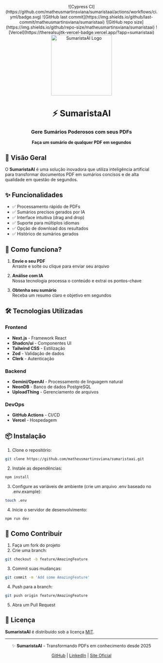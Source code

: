<div align="center">
  ![Cypress CI](https://github.com/matheusmartinsviana/sumaristaai/actions/workflows/ci.yml/badge.svg)
  ![GitHub last commit](https://img.shields.io/github/last-commit/matheusmartinsviana/sumaristaai)
  ![GitHub repo size](https://img.shields.io/github/repo-size/matheusmartinsviana/sumaristaai)
  ![Vercel](https://therealsujitk-vercel-badge.vercel.app/?app=sumaristaai)
  <img src="https://sumaristaai.vercel.app/SumaristaAI-logo.webp" alt="SumaristaAI Logo" width="200" height="200" />
  <h1>⚡ SumaristaAI</h1>
  <h3>Gere Sumários Poderosos com seus PDFs</h3>
  <p><strong>Faça um sumário de qualquer PDF em segundos</strong></p>
</div>

## 📌 Visão Geral

O **SumaristaAI** é uma solução inovadora que utiliza inteligência artificial para transformar documentos PDF em sumários concisos e de alta qualidade em questão de segundos.

## ✨ Funcionalidades

- ✅ Processamento rápido de PDFs
- ✅ Sumários precisos gerados por IA
- ✅ Interface intuitiva (drag and drop)
- ✅ Suporte para múltiplos idiomas
- ✅ Opção de download dos resultados
- ✅ Histórico de sumários gerados

## 🚀 Como funciona?

1. **Envie o seu PDF**  
   Arraste e solte ou clique para enviar seu arquivo

2. **Análise com IA**  
   Nossa tecnologia processa o conteúdo e extrai os pontos-chave

3. **Obtenha seu sumário**  
   Receba um resumo claro e objetivo em segundos

## 🛠️ Tecnologias Utilizadas

### Frontend
- **Next.js** - Framework React
- **Shadcn/ui** - Componentes UI
- **Tailwind CSS** - Estilização
- **Zod** - Validação de dados
- **Clerk** - Autenticação

### Backend
- **Gemini/OpenAI** - Processamento de linguagem natural
- **NeonDB** - Banco de dados PostgreSQL
- **UploadThing** - Gerenciamento de arquivos

### DevOps
- **GitHub Actions** - CI/CD
- **Vercel** - Hospedagem

## 📦 Instalação

1. Clone o repositório:
```bash
git clone https://github.com/matheusmartinsviana/sumaristaai.git
```
2. Instale as dependências:
```bash
npm install
```
3. Configure as variáveis de ambiente (crie um arquivo .env baseado no .env.example):
```bash
touch .env
```
4. Inicie o servidor de desenvolvimento:
```bash
npm run dev
```

## 🤝 Como Contribuir

1. Faça um fork do projeto
2. Crie uma branch:
```bash
git checkout -b feature/AmazingFeature
```
3. Commit suas mudanças:
```bash
git commit -m 'Add some AmazingFeature'
```
4. Push para a branch:
```bash
git push origin feature/AmazingFeature
```
5. Abra um Pull Request

## 📄 Licença

**SumaristaAI** é distribuído sob a licença [MIT](https://opensource.org/licenses/MIT).

---

<div align="center">
  <p>✨ <strong>SumaristaAI</strong> - Transformando PDFs em conhecimento desde 2025</p>
  <p>
    <a href="https://github.com/matheusmartinsviana">GitHub</a> | 
    <a href="https://linkedin.com/in/matheusmartinsviana">LinkedIn</a> | 
    <a href="https://sumaristaai.vercel.app">Site Oficial</a>
  </p>
</div>
